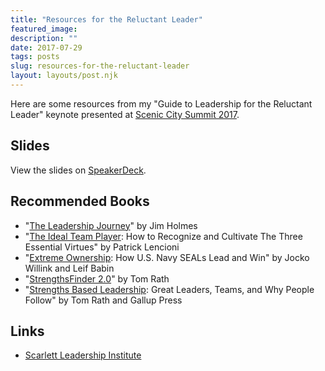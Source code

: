 ```yaml
---
title: "Resources for the Reluctant Leader"
featured_image: 
description: ""
date: 2017-07-29
tags: posts
slug: resources-for-the-reluctant-leader
layout: layouts/post.njk
---
```




Here are some resources from my "Guide to Leadership for the Reluctant Leader" keynote presented at [Scenic City Summit 2017](https://www.sceniccitysummit.com/).

## Slides

View the slides on [SpeakerDeck](https://speakerdeck.com/reverentgeek/scenic-city-summit-2017-keynote-leadership-for-the-reluctant-leader).

## Recommended Books

* "[The Leadership Journey](https://leanpub.com/theleadershipjourney)" by Jim Holmes
* "[The Ideal Team Player](https://www.amazon.com/Ideal-Team-Player-Recognize-Cultivate-ebook/dp/B01B6AEJJ0/ref=sr_1_1?ie=UTF8&qid=1500747845&sr=8-1&keywords=the+ideal+team+player): How to Recognize and Cultivate The Three Essential Virtues" by Patrick Lencioni
* "[Extreme Ownership](https://www.amazon.com/Extreme-Ownership-U-S-Navy-SEALs-ebook/dp/B00VE4Y0Z2): How U.S. Navy SEALs Lead and Win" by Jocko Willink and Leif Babin
* "[StrengthsFinder 2.0](https://www.amazon.com/StrengthsFinder-2-0-Tom-Rath-ebook/dp/B001CDZZI6)" by Tom Rath
* "[Strengths Based Leadership](https://www.amazon.com/Strengths-Based-Leadership-Leaders-People-ebook/dp/B001RIYUOG): Great Leaders, Teams, and Why People Follow" by Tom Rath and Gallup Press

## Links

* [Scarlett Leadership Institute](http://www.scarlettleadership.com/)




